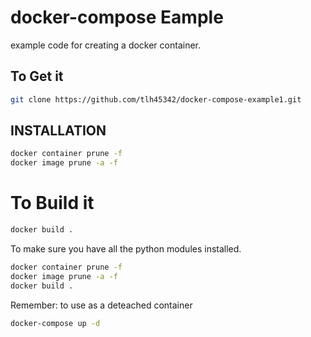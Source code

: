 # docker-compose Eample
example code for creating a docker container.

## To Get it
```bash
git clone https://github.com/tlh45342/docker-compose-example1.git
```
## INSTALLATION
```bash
docker container prune -f
docker image prune -a -f
```

# To Build it
```bash
docker build .
```
To make sure you have all the python modules installed.

```bash
docker container prune -f
docker image prune -a -f
docker build .
```

Remember: to use as a deteached container

```bash
docker-compose up -d
```
